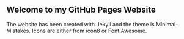 ## Welcome to my GitHub Pages Website

The website has been created with Jekyll and the theme is Minimal-Mistakes. Icons are either from icon8 or Font Awesome.




